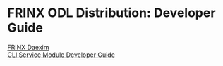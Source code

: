 # FRINX ODL Distribution: Developer Guide

[FRINX Daexim](Developer_Guide/daexim.md)  
[CLI Service Module Developer Guide](Developer_Guide/cli-service-module-devguide.md)  

